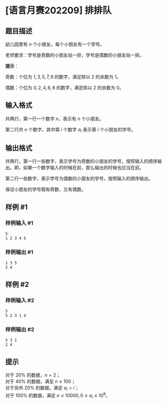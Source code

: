 # [语言月赛202209] 排排队

## 题目描述

幼儿园里有 $n$ 个小朋友，每个小朋友有一个学号。

老师要求：学号是奇数的小朋友站一排，学号是偶数的小朋友站一排。

**提示**：

奇数：个位为 $1,3,5,7,9$ 的数字，满足除以 $2$ 的余数为 $1$。

偶数：个位为 $0,2,4,6,8$ 的数字，满足除以 $2$ 的余数为 $0$。

## 输入格式

共两行，第一行一个数字 $n$，表示有 $n$ 个小朋友。

第二行共 $n$ 个数字，其中第 $i$ 个数字 $a_i$ 表示第 $i$ 个小朋友的学号。

## 输出格式

共两行，第一行一些数字，表示学号为奇数的小朋友的学号，按照输入的顺序输出。即，如果一个数字输入的时候在前，那么输出的时候也应当在前。

第二行一些数字，表示学号为偶数的小朋友的学号，按照输入的顺序输出。

保证小朋友的学号既有奇数，又有偶数。

## 样例 #1

### 样例输入 #1

```
5
1 2 3 4 5
```

### 样例输出 #1

```
1 3 5
2 4
```

## 样例 #2

### 样例输入 #2

```
5 
5 2 3 1 4
```

### 样例输出 #2

```
5 3 1
2 4
```

## 提示

对于 $20\%$ 的数据，$n=2$；  
对于 $40\%$ 的数据，满足 $n \le 100$；  
对于另外 $20\%$ 的数据，满足 $a_i=i$；  
对于 $100\%$ 的数据，满足 $n\le 10000,0 \le a_i \le 10^9$。